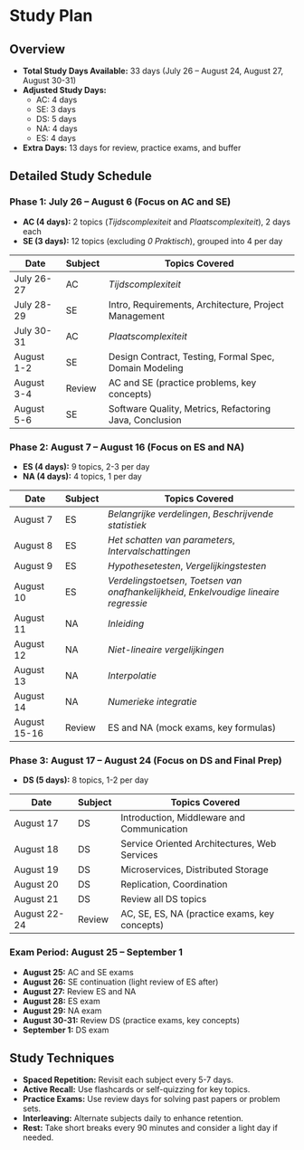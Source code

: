 # Study Plan

## Overview

- **Total Study Days Available:** 33 days (July 26 – August 24, August 27, August 30-31)
- **Adjusted Study Days:**
  - AC: 4 days
  - SE: 3 days
  - DS: 5 days
  - NA: 4 days
  - ES: 4 days
- **Extra Days:** 13 days for review, practice exams, and buffer

## Detailed Study Schedule

### Phase 1: July 26 – August 6 (Focus on AC and SE)

- **AC (4 days):** 2 topics (_Tijdscomplexiteit_ and _Plaatscomplexiteit_), 2 days each
- **SE (3 days):** 12 topics (excluding _0 Praktisch_), grouped into 4 per day

| Date       | Subject | Topics Covered                                          |
| ---------- | ------- | ------------------------------------------------------- |
| July 26-27 | AC      | _Tijdscomplexiteit_                                     |
| July 28-29 | SE      | Intro, Requirements, Architecture, Project Management   |
| July 30-31 | AC      | _Plaatscomplexiteit_                                    |
| August 1-2 | SE      | Design Contract, Testing, Formal Spec, Domain Modeling  |
| August 3-4 | Review  | AC and SE (practice problems, key concepts)             |
| August 5-6 | SE      | Software Quality, Metrics, Refactoring Java, Conclusion |

### Phase 2: August 7 – August 16 (Focus on ES and NA)

- **ES (4 days):** 9 topics, 2-3 per day
- **NA (4 days):** 4 topics, 1 per day

| Date         | Subject | Topics Covered                                                                          |
| ------------ | ------- | --------------------------------------------------------------------------------------- |
| August 7     | ES      | _Belangrijke verdelingen_, _Beschrijvende statistiek_                                   |
| August 8     | ES      | _Het schatten van parameters_, _Intervalschattingen_                                    |
| August 9     | ES      | _Hypothesetesten_, _Vergelijkingstesten_                                                |
| August 10    | ES      | _Verdelingstoetsen_, _Toetsen van onafhankelijkheid_, _Enkelvoudige lineaire regressie_ |
| August 11    | NA      | _Inleiding_                                                                             |
| August 12    | NA      | _Niet-lineaire vergelijkingen_                                                          |
| August 13    | NA      | _Interpolatie_                                                                          |
| August 14    | NA      | _Numerieke integratie_                                                                  |
| August 15-16 | Review  | ES and NA (mock exams, key formulas)                                                    |

### Phase 3: August 17 – August 24 (Focus on DS and Final Prep)

- **DS (5 days):** 8 topics, 1-2 per day

| Date         | Subject | Topics Covered                                |
| ------------ | ------- | --------------------------------------------- |
| August 17    | DS      | Introduction, Middleware and Communication    |
| August 18    | DS      | Service Oriented Architectures, Web Services  |
| August 19    | DS      | Microservices, Distributed Storage            |
| August 20    | DS      | Replication, Coordination                     |
| August 21    | DS      | Review all DS topics                          |
| August 22-24 | Review  | AC, SE, ES, NA (practice exams, key concepts) |

### Exam Period: August 25 – September 1

- **August 25:** AC and SE exams
- **August 26:** SE continuation (light review of ES after)
- **August 27:** Review ES and NA
- **August 28:** ES exam
- **August 29:** NA exam
- **August 30-31:** Review DS (practice exams, key concepts)
- **September 1:** DS exam

## Study Techniques

- **Spaced Repetition:** Revisit each subject every 5-7 days.
- **Active Recall:** Use flashcards or self-quizzing for key topics.
- **Practice Exams:** Use review days for solving past papers or problem sets.
- **Interleaving:** Alternate subjects daily to enhance retention.
- **Rest:** Take short breaks every 90 minutes and consider a light day if needed.
